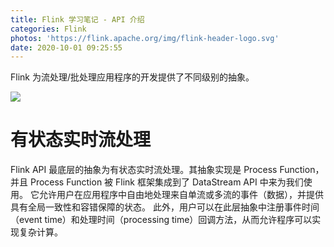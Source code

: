 ```yaml
---
title: Flink 学习笔记 - API 介绍
categories: Flink
photos: 'https://flink.apache.org/img/flink-header-logo.svg'
date: 2020-10-01 09:25:55
---
```


Flink 为流处理/批处理应用程序的开发提供了不同级别的抽象。

<!-- more -->

![](https://ci.apache.org/projects/flink/flink-docs-release-1.11/fig/levels_of_abstraction.svg)

# 有状态实时流处理
Flink API 最底层的抽象为有状态实时流处理。其抽象实现是 Process Function，并且 Process Function 被 Flink 框架集成到了 DataStream API 中来为我们使用。
它允许用户在应用程序中自由地处理来自单流或多流的事件（数据），并提供具有全局一致性和容错保障的状态。
此外，用户可以在此层抽象中注册事件时间（event time）和处理时间（processing time）回调方法，从而允许程序可以实现复杂计算。

# 